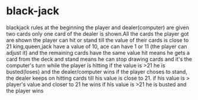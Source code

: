 # black-jack
blackjack rules
at the beginning the player and dealer(computer) are  given two cards
only one card of the dealer is shown.All the cards the player got are shown
the player can hit or stand till the value of their cards is close to 21
king,queen,jack have a value of 10, ace can have 1 or 11 (the player can adjust it) and the remaining cards have the same value
hit means he gets a card from the deck and stand means he can stop drawing cards and it's the computer's turn
while the player is hitting if the value is >21 he is busted(loses) and the dealer/computer wins
if the player choses to stand, the dealer keeps on hitting cards till his value is close to 21.
if his value is > player's value and closer to 21 he wins
if his value is >21 he is busted and the player wins
